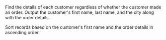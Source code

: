 Find the details of each customer regardless of whether the customer made an order. Output the customer's first name, last name, and the city along with the order details.

Sort records based on the customer's first name and the order details in ascending order.